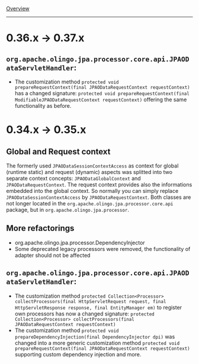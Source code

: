 [Overview](TableOfContent.md)

---
# 0.36.x &#8594; 0.37.x
## `org.apache.olingo.jpa.processor.core.api.JPAODataServletHandler`:
* The customization method `protected void prepareRequestContext(final JPAODataRequestContext requestContext)` has a changed signature: `protected void prepareRequestContext(final ModifiableJPAODataRequestContext requestContext)` offering the same functionality as before.

# 0.34.x &#8594; 0.35.x
## Global and Request context
The formerly used `JPAODataSessionContextAccess` as context for global (runtime static) and request (dynamic) aspects was splitted into two separate context concepts: `JPAODataGlobalContext` and `JPAODataRequestContext`. The request context provides also the informations embedded into the global context. So normally you can simply replace `JPAODataSessionContextAccess` by `JPAODataRequestContext`. Both classes are not longer located in the `org.apache.olingo.jpa.processor.core.api` package, but in `org.apache.olingo.jpa.processor`.

## More refactorings
* org.apache.olingo.jpa.processor.DependencyInjector
* Some deprecated legacy processors were removed, the functionality of adapter should not be affected

## `org.apache.olingo.jpa.processor.core.api.JPAODataServletHandler`:
* The customization method `protected Collection<Processor> collectProcessors(final HttpServletRequest request, final HttpServletResponse response, final EntityManager em)` to register own processors has now a changed signature: `protected Collection<Processor> collectProcessors(final JPAODataRequestContext requestContext)`
* The customization method `protected void prepareDependencyInjection(final DependencyInjector dpi)` was changed into a more generic customization method `protected void prepareRequestContext(final JPAODataRequestContext requestContext)` supporting custom dependency injection and more.